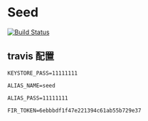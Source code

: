 
# Seed

[![Build Status](https://travis-ci.org/CarlisleChan/SeedProject.svg?branch=master)](https://travis-ci.org/CarlisleChan/SeedProject)

## travis 配置

```
KEYSTORE_PASS=11111111

ALIAS_NAME=seed

ALIAS_PASS=11111111

FIR_TOKEN=6ebbbdf1f47e221394c61ab55b729e37
```